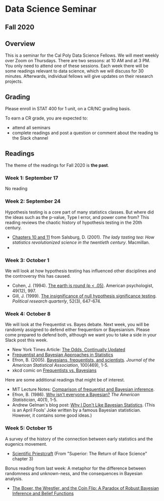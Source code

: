 # Data Science Seminar
## Fall 2020

## Overview

This is a seminar for the Cal Poly Data Science Fellows. We will meet weekly over Zoom on Thursdays. There are two 
sessons: at 10 AM and at 3 PM. You only need to attend one of these sessions. Each week there will be some readings 
relevant to data science, which we will discuss for 30 minutes. Afterwards, individual fellows will give updates on 
their research projects.



## Grading

Please enroll in STAT 400 for 1 unit, on a CR/NC grading basis.

To earn a CR grade, you are expected to:

- attend all seminars
- complete readings and post a question or comment about the reading to the Slack channel


## Readings

The theme of the readings for Fall 2020 is **the past**.

### Week 1: September 17

No reading


### Week 2: September 24

Hypothesis testing is a core part of many statistics classes. But where did the ideas such as the p-value, Type I error, and power come from? This reading reviews the chaotic history of hypothesis testing in the 20th century.

- [Chapters 10 and 11](http://dlsun.github.io/ds-seminar/readings/LadyTastingTea-HypothesisTesting.pdf) from Salsburg, D. (2001). _The lady tasting tea: How statistics revolutionized science in the twentieth century_. Macmillan.
- 


### Week 3: October 1
We will look at how hypothesis testing has influenced other disciplines and the controversy this has caused.

- Cohen, J. (1994). [The earth is round (p < .05)](http://www.iro.umontreal.ca/~dift3913/cours/papers/cohen1994_The_earth_is_round.pdf). American psychologist, 49(12), 997. 
- Gill, J. (1999). [The insignificance of null hypothesis significance testing](https://american.theopenscholar.com/files/jeffgill/files/hypo.pdf). _Political research quarterly_, 52(3), 647-674.


### Week 4: October 8

We will look at the Frequentist vs. Bayes debate. Next week, you will be randomly assigned to defend either frequentism or Bayesianism. Please come prepared to 
defend both, although we want you to take a side in your Slack post this week.

- New York Times Article: [The Odds, Continually Updated](readings/The%20Odds,%20Continually%20Updated%20-%20The%20New%20York%20Times.pdf)
- [Frequentist and Bayesian Approaches in Statistics](https://www.probabilisticworld.com/frequentist-bayesian-approaches-inferential-statistics)
- Efron, B. (2005). [Bayesians, frequentists, and scientists](https://dlsun.github.io/ds-seminar/readings/Bayesians,%20Frequentists,%20and%20Scientists.pdf). _Journal of the American Statistical Association_, 100(469), 1-5.
- xkcd comic on [Frequentists vs. Bayesians](https://xkcd.com/1132/)

Here are some additional readings that might be of interest.

- MIT Lecture Notes: [Comparison of frequentist and Bayesian inference](https://ocw.mit.edu/courses/mathematics/18-05-introduction-to-probability-and-statistics-spring-2014/readings/MIT18_05S14_Reading20.pdf).
- Efron, B. (1986). [Why isn't everyone a Bayesian?](https://dlsun.github.io/ds-seminar/readings/Why%20Isn't%20Everyone%20a%20Bayesian.pdf) _The American Statistician_, 40(1), 1-5.
- Andrew Gelman's blog post: [Why I Don't Like Bayesian Statistics](https://statmodeling.stat.columbia.edu/2008/04/01/problems_with_b/). (This is an April Fools' Joke written by a famous Bayesian statistician. However, it contains some good ideas.)

### Week 5: October 15

A survey of the history of the connection between early statistics and the eugenics movement.

- [Scientific Priestcraft](https://github.com/dlsun/ds-seminar/blob/master/readings/Superior_Ch3.pdf) (From "Superior: The Return of Race Science" chapter 3)

Bonus reading from last week:  A metaphor for the difference between randomness and unknown-ness, and the consequences in Bayesian analysis.

- [The Boxer, the Wrestler, and the Coin Flip: A Paradox of Robust Bayesian Inference and Belief Functions](http://www.stat.columbia.edu/~gelman/research/published/augie4.pdf)
